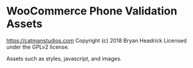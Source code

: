 # WooCommerce Phone Validation Assets #
https://catmanstudios.com
Copyright (c) 2018 Bryan Headrick
Licensed under the GPLv2 license.

Assets such as styles, javascript, and images.